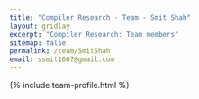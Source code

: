 ```yaml
---
title: "Compiler Research - Team - Smit Shah"
layout: gridlay
excerpt: "Compiler Research: Team members"
sitemap: false
permalink: /team/SmitShah
email: ssmit1607@gmail.com
---
```


{% include team-profile.html %}
